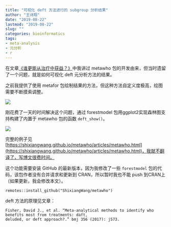 ```yaml
---
title: "可视化 deft 方法进行的 subgroup 分析结果"
author: "王诗翔"
date: "2019-08-22"
lastmod: "2019-08-22"
slug: ""
categories: bioinformatics
tags:
- meta-analysis
- 元分析
- r
---
```



在文章[《谁更能从治疗中获益？》](https://www.jianshu.com/p/54eb91473087)中我讲过 metawho 包的开发由来，但当时遗留了一个问题，就是如何可视化 deft 元分析方法的结果。

之前我提供了使用 metafor 包绘制结果的方法，但这种方法自定义度极高，绘图需要不断摸索调整。

![](https://upload-images.jianshu.io/upload_images/3884693-a8db64cad3567fbe.png?imageMogr2/auto-orient/strip%7CimageView2/2/w/1240)

刚花费了一天的时间解决这个问题，通过 forestmodel 包用ggplot2实现森林图支持构建了内置于 metawho 包的函数 `deft_show()`。

![](https://upload-images.jianshu.io/upload_images/3884693-dfc89a042090d9e1.png?imageMogr2/auto-orient/strip%7CimageView2/2/w/1240)

完整的例子见[https://shixiangwang.github.io/metawho/articles/metawho.html](https://shixiangwang.github.io/metawho/articles/metawho.html)，我就不翻译了，写博文很费时间。

这个功能需要安装 GitHub 的最新版本，因为我修改了一些 `forestmodel` 包的代码，该包作者没有合并请求和更新到 CRAN，所以暂时我也不能 push 到CRAN上（如果更新，我会修改本文）。

```
remotes::install_github("ShixiangWang/metawho")
```

deft 方法的原理见文章：

```
Fisher, David J., et al. “Meta-analytical methods to identify who benefits most from treatments: daft, 
deluded, or deft approach?.” bmj 356 (2017): j573.
```
